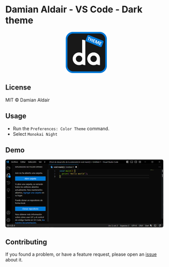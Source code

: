 # Damian Aldair - VS Code - Dark theme


<p align="center">
  <img src="https://github.com/DamianAldair/damian-aldair--vsc-theme/raw/HEAD/res/logo.png" width="128" alt="Logo">
</p>

## License

MIT © Damian Aldair

## Usage

- Run the `Preferences: Color Theme` command.
- Select `Monokai Night`

## Demo

![Example](https://github.com/DamianAldair/damian-aldair--vsc-theme/raw/HEAD/res/example.png)

## Contributing

If you found a problem, or have a feature request, please open an [issue](https://github.com/DamianAldair/damian-aldair--vsc-theme/issues) about it.


